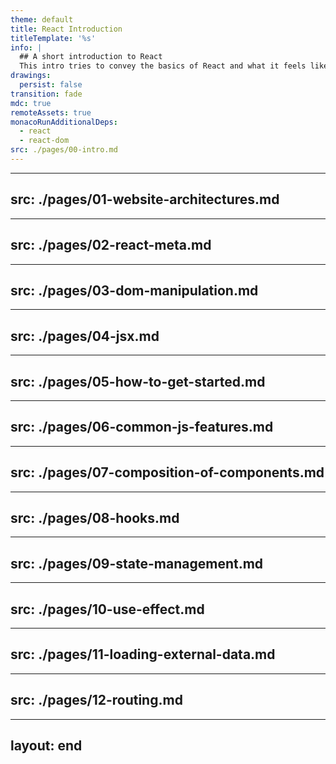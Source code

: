 ```yaml
---
theme: default
title: React Introduction
titleTemplate: '%s'
info: |
  ## A short introduction to React
  This intro tries to convey the basics of React and what it feels like to work with it.
drawings:
  persist: false
transition: fade
mdc: true
remoteAssets: true
monacoRunAdditionalDeps:
  - react
  - react-dom
src: ./pages/00-intro.md
---
```


---
src: ./pages/01-website-architectures.md
---

---
src: ./pages/02-react-meta.md
---

---
src: ./pages/03-dom-manipulation.md
---

---
src: ./pages/04-jsx.md
---

---
src: ./pages/05-how-to-get-started.md
---

---
src: ./pages/06-common-js-features.md
---

---
src: ./pages/07-composition-of-components.md
---

---
src: ./pages/08-hooks.md
---

---
src: ./pages/09-state-management.md
---

---
src: ./pages/10-use-effect.md
---

---
src: ./pages/11-loading-external-data.md
---

---
src: ./pages/12-routing.md
---

---
layout: end
---
